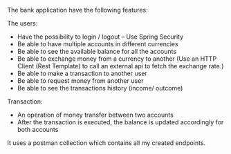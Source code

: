 The bank application have the following features:

The users:
- Have the possibility to login / logout – Use Spring Security
- Be able to have multiple accounts in different currencies
- Be able to see the available balance for all the accounts
- Be able to exchange money from a currency to another (Use an HTTP Client (Rest Template) to call an external api to fetch the exchange rate.)
- Be able to make a transaction to another user
- Be able to request money from another user
- Be able to see the transactions history (income/ outcome)

Transaction:
- An operation of money transfer between two accounts
- After the transaction is executed, the balance is updated accordingly for both accounts

It uses a postman collection which contains all my created endpoints.
